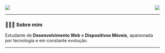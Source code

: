 <img align="right" src="https://github-readme-stats.vercel.app/api?username=caroliinesousa&show_icons=true&title_color=ffffff&text_color=ffffff&icon_color=ffffff&bg_color=e2725b&hide_border=true">



<img src="https://img.shields.io/static/v1?label=Perfil&message=Ana%20Sousa&color=e2725b&style=for-the-badge&logo=github">

---

### 👩🏻‍💻 Sobre mim

Estudante de **Desenvolvimento Web** e **Dispositivos Móveis**, apaixonada por tecnologia e em constante evolução.

---

